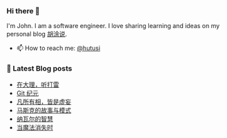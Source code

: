 ### Hi there 👋

<!--
**hutusi/hutusi** is a ✨ _special_ ✨ repository because its `README.md` (this file) appears on your GitHub profile.

Here are some ideas to get you started:

- 🔭 I’m currently working on ...
- 🌱 I’m currently learning ...
- 👯 I’m looking to collaborate on ...
- 🤔 I’m looking for help with ...
- 💬 Ask me about ...
- 📫 How to reach me: ...
- 😄 Pronouns: ...
- ⚡ Fun fact: ...
-->

I'm John. I am a software engineer. I love sharing learning and ideas on my personal blog [胡涂说](https://hutusi.com/).

- 📫 How to reach me: [@hutusi](https://twitter.com/hutusi)

### 📝 Latest Blog posts
<!-- BLOG-POST-LIST:START -->
- [在大理，听打雷](https://hutusi.com/articles/dalifornia)
- [Git 纪元](https://hutusi.com/articles/after-git)
- [凡所有相，皆是虚妄](https://hutusi.com/articles/awareness-2023-review)
- [马斯克的故事与模式](https://hutusi.com/articles/elon-musk)
- [纳瓦尔的智慧](https://hutusi.com/articles/naval)
- [当魔法消失时](https://hutusi.com/articles/nostalgia)
<!-- BLOG-POST-LIST:END -->

